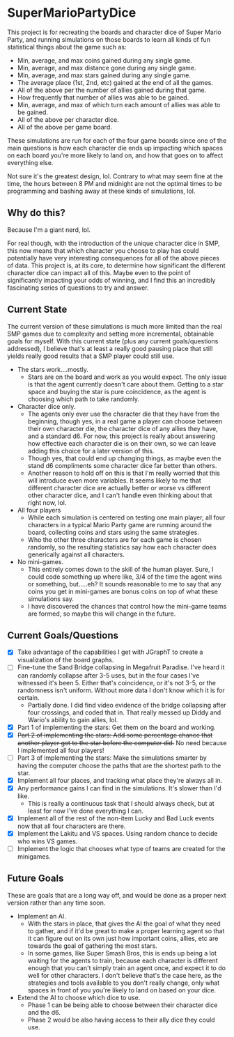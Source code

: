 # SuperMarioPartyDice

This project is for recreating the boards and character dice of Super Mario Party, and running simulations on those boards to learn all kinds of fun statistical things about the game such as:
* Min, average, and max coins gained during any single game.
* Min, average, and max distance gone during any single game.
* Min, average, and max stars gained during any single game.
* The average place (1st, 2nd, etc) gained at the end of all the games.
* All of the above per the number of allies gained during that game.
* How frequently that number of allies was able to be gained.
* Min, average, and max of which turn each amount of allies was able to be gained.
* All of the above per character dice.
* All of the above per game board.

These simulations are run for each of the four game boards since one of the main questions is how each character die ends up impacting which spaces on each board you're more likely to land on, and how that goes on to affect everything else.

Not sure it's the greatest design, lol. Contrary to what may seem fine at the time, the hours between 8 PM and midnight are not the optimal times to be programming and bashing away at these kinds of simulations, lol.

## Why do this?

Because I'm a giant nerd, lol.

For real though, with the introduction of the unique character dice in SMP, this now means that which character you choose to play has could potentially have very interesting consequences for all of the above pieces of data. This project is, at its core, to determine how significant the different character dice can impact all of this. Maybe even to the point of significantly impacting your odds of winning, and I find this an incredibly fascinating series of questions to try and answer.

## Current State

The current version of these simulations is much more limited than the real SMP games due to complexity and setting more incremental, obtainable goals for myself. With this current state (plus any current goals/questions addressed), I believe that's at least a really good pausing place that still yields really good results that a SMP player could still use.

 * The stars work....mostly.
    * Stars are on the board and work as you would expect. The only issue is that the agent currently doesn't care about them. Getting to a star space and buying the star is pure coincidence, as the agent is choosing which path to take randomly.
 * Character dice only. 
   * The agents only ever use the character die that they have from the beginning, though yes, in a real game a player can choose between their own character die, the character dice of any allies they have, and a standard d6. For now, this project is really about answering how effective each character die is on their own, so we can leave adding this choice for a later version of this. 
   * Though yes, that could end up changing things, as maybe even the stand d6 compliments some character dice far better than others.
   * Another reason to hold off on this is that I'm really worried that this will introduce even more variables. It seems likely to me that different character dice are actually better or worse vs different other character dice, and I can't handle even thinking about that right now, lol.
 * All four players
   * While each simulation is centered on testing one main player, all four characters in a typical Mario Party game are running around the board, collecting coins and stars using the same strategies.
   * Who the other three characters are for each game is chosen randomly, so the resulting statistics say how each character does generically against all characters.
 * No mini-games.
   * This entirely comes down to the skill of the human player. Sure, I could code something up where like, 3/4 of the time the agent wins or something, but.....eh? It sounds reasonable to me to say that any coins you get in mini-games are bonus coins on top of what these simulations say.
   * I have discovered the chances that control how the mini-game teams are formed, so maybe this will change in the future.
 
## Current Goals/Questions

- [x] Take advantage of the capabilities I get with JGraphT to create a visualization of the board graphs.
- [ ] Fine-tune the Sand Bridge collapsing in Megafruit Paradise. I've heard it can randomly collapse after 3-5 uses, but in the four cases I've witnessed it's been 5. Either that's coincidence, or it's not 3-5, or the randomness isn't uniform. Without more data I don't know which it is for certain.
    * Partially done. I did find video evidence of the bridge collapsing after four crossings, and coded that in. That really messed up Diddy and Wario's ability to gain allies, lol.
- [x] Part 1 of implementing the stars: Get them on the board and working.
- [x] ~~Part 2 of implementing the stars: Add some percentage chance that another player got to the star before the computer did.~~ No need because I implemented all four players!
- [ ] Part 3 of implementing the stars: Make the simulations smarter by having the computer choose the paths that are the shortest path to the star.
- [x] Implement all four places, and tracking what place they're always all in.
- [x] Any performance gains I can find in the simulations. It's slower than I'd like.
    * This is really a continuous task that I should always check, but at least for now I've done everything I can.
- [x] Implement all of the rest of the non-item Lucky and Bad Luck events now that all four characters are there.
- [x] Implement the Lakitu and VS spaces. Using random chance to decide who wins VS games.
- [ ] Implement the logic that chooses what type of teams are created for the minigames.
 
 ## Future Goals
 
 These are goals that are a long way off, and would be done as a proper next version rather than any time soon.
 
 * Implement an AI.
   * With the stars in place, that gives the AI the goal of what they need to gather, and if it'd be great to make a proper learning agent so that it can figure out on its own just how important coins, allies, etc are towards the goal of gathering the most stars.
   * In some games, like Super Smash Bros, this is ends up being a lot waiting for the agents to train, because each character is different enough that you can't simply train an agent once, and expect it to do well for other characters. I don't believe that's the case here, as the strategies and tools available to you don't really change, only what spaces in front of you you're likely to land on based on your dice.
 * Extend the AI to choose which dice to use.
   * Phase 1 can be being able to choose between their character dice and the d6.
   * Phase 2 would be also having access to their ally dice they could use.
